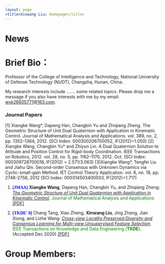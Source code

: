 ```yaml
---
layout: page
<title>Xinwang Liu: Homepage</title>
---
```

# News

# Brief Bio：

Professor of the College of Intelligence and Technology, National University of Defense Technology (NUDT), Changsha, Hunan, China.

My research interests include ....... some related topics. Please drop me a message if you also have interests with me by my email: <u>wxk26605771@163.com</u>.


### Journal Papers

[1] Xiangke Wang*, Dapeng Han, Changbin Yu and Zhiqiang Zheng. The Geometric Structure of Unit Dual Quaternion with Application in Kinematic Control. Journal of Mathematical Analysis and Applications. vol. 389, no. 2, pp. 1352–1364, 2012. (SCI Index: 000300206700052, IF(2012)=1.050) 
[2] Xiangke Wang, Changbin Yu* and Zhiyun Lin. A Dual Quaternion Solution to Attitude and Position Control for Rigid-body Coordination. IEEE Transactions on Robotics, 2012. vol. 28, no. 5, pp. 1162–1170, 2012. Oct. (SCI Index: 000309728700016, IF(2012) = 2.571/3.063) 
[3]Xiangke Wang*, Tengfei Liu and Jiahu Qin. Second-order Consensus with Unknown Dynamics via Cyclic-small-gain Method. IET Control Theory Application. vol. 6, no. 18, pp. 2748-2756, 2012 (SCI Index: 000314503400003, IF(2012)=1.717) 

<ol> 
<p style="margin-top: 8px;"><li><font face="verdana" color="blue"><b>[JMAA]</b></font> <b>Xiangke Wang</b>, Dapeng Han, Changbin Yu, and Zhiqiang Zheng: <i><u> The Geometric Structure of Unit Dual Quaternion with Application in Kinematic Control</u></i>. <font color="green">Journal of Mathematical Analysis and Applications</font> <a href = "https://github.com/xkwang2000/xkwang2000.github.io/blob/gh-pages/papers/2012-The%20geometric%20structure%20of%20unit%20dual%20quaternion%20with%20applicationin%20kinematic%20control.pdf">[PDF]</a></li></p>


<p style="margin-top: 8px;"><li><font face="verdana" color="blue"><b>[TKDE' 8]</b></font> Chang Tang, Xiao Zheng, <b>Xinwang Liu</b>, Jing Zhang, Jian Xiong, and Lizhe Wang:
<i><u> Cross-view Locality Preserved Diversity and Consensus Learning for Multi-view Unsupervised Feature Selection</u></i>. <font color="green">IEEE Transactions on Knowledge and Data Engineering (<b>TKDE</b>)</font>. (Accepted Dec 2020)  <a href = "https://github.com/xinwangliu/xinwangliu.github.io/blob/master/groupmember/09312467.pdf">[PDF]</a></li></p>

</ol>




# Group Members:


